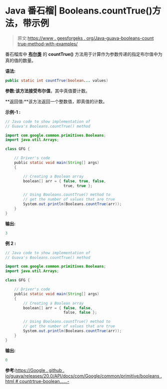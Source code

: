 # Java 番石榴| Booleans.countTrue()方法，带示例

> 原文:[https://www . geesforgeks . org/Java-guava-booleans-count true-method-with-examples/](https://www.geeksforgeeks.org/java-guava-booleans-counttrue-method-with-examples/)

番石榴库中 **[布尔类](https://www.geeksforgeeks.org/booleans-class-guava-java/)** 的 **countTrue()** 方法用于计算作为参数传递的指定布尔值中为真的值的数量。

**语法:**

```java
public static int countTrue(boolean... values)

```

**参数:**该方法接受**布尔值**，其中真值要计数。

**返回值:**该方法返回一个整数值，即真值的计数。

**示例-1 :**

```java
// Java code to show implementation of
// Guava's Booleans.countTrue() method

import com.google.common.primitives.Booleans;
import java.util.Arrays;

class GFG {

    // Driver's code
    public static void main(String[] args)
    {

        // Creating a Boolean array
        boolean[] arr = { false, true, false,
                          true, true };

        // Using Booleans.countTrue() method to
        // get the number of values that are true
        System.out.println(Booleans.countTrue(arr));
    }
}
```

**输出:**

```java
3

```

**例 2 :**

```java
// Java code to show implementation of
// Guava's Booleans.countTrue() method

import com.google.common.primitives.Booleans;
import java.util.Arrays;

class GFG {

    // Driver's code
    public static void main(String[] args)
    {
        // Creating a Boolean array
        boolean[] arr = { false, false,
                          false, false };

        // Using Booleans.countTrue() method to
        // get the number of values that are true
        System.out.println(Booleans.countTrue(arr));
    }
}
```

**输出:**

```java
0

```

**参考:**[https://Google . github . io/guava/releases/20.0/API/docs/com/Google/common/primitive/booleans . html # countrtrue-boolean……-](https://google.github.io/guava/releases/20.0/api/docs/com/google/common/primitives/Booleans.html#countTrue-boolean...-)
